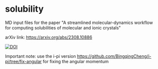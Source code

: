 # solubility

MD input files for the paper "A streamlined molecular-dynamics workflow for computing solubilities of
molecular and ionic crystals"

arXiv link: https://arxiv.org/abs/2308.10886

[![DOI](https://zenodo.org/badge/679580686.svg)](https://zenodo.org/badge/latestdoi/679580686)

Important note:
use the i-pi version
https://github.com/BingqingCheng/i-pi/tree/fix-angular
for fixing the angular momentum
